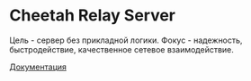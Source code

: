# Cheetah Relay Server

Цель - сервер без прикладной логики. 
Фокус - надежность, быстродействие, качественное сетевое взаимодействие.

[Документация](docs/index.md)
